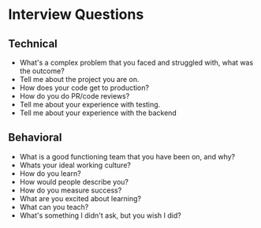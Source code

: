 # Interview Questions

## Technical

- What's a complex problem that you faced and struggled with, what was the outcome?
- Tell me about the project you are on.
- How does your code get to production?
- How do you do PR/code reviews?
- Tell me about your experience with testing.
- Tell me about your experience with the backend

## Behavioral

- What is a good functioning team that you have been on, and why?
- Whats your ideal working culture?
- How do you learn?
- How would people describe you?
- How do you measure success?
- What are you excited about learning?
- What can you teach?
- What's something I didn't ask, but you wish I did?
